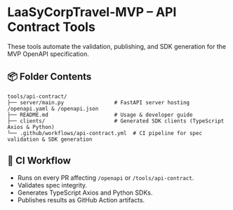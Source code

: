 # LaaSyCorpTravel-MVP – API Contract Tools

These tools automate the validation, publishing, and SDK generation for the MVP OpenAPI specification.

## 📦 Folder Contents
```
tools/api-contract/
├── server/main.py                # FastAPI server hosting /openapi.yaml & /openapi.json
├── README.md                     # Usage & developer guide
├── clients/                      # Generated SDK clients (TypeScript Axios & Python)
└── .github/workflows/api-contract.yml  # CI pipeline for spec validation & SDK generation
```

## 🧩 CI Workflow
- Runs on every PR affecting `/openapi` or `/tools/api-contract`.
- Validates spec integrity.
- Generates TypeScript Axios and Python SDKs.
- Publishes results as GitHub Action artifacts.
